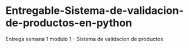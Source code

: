 # Entregable-Sistema-de-validacion-de-productos-en-python
Entrega semana 1 modulo 1 - Sistema de validacion de productos
